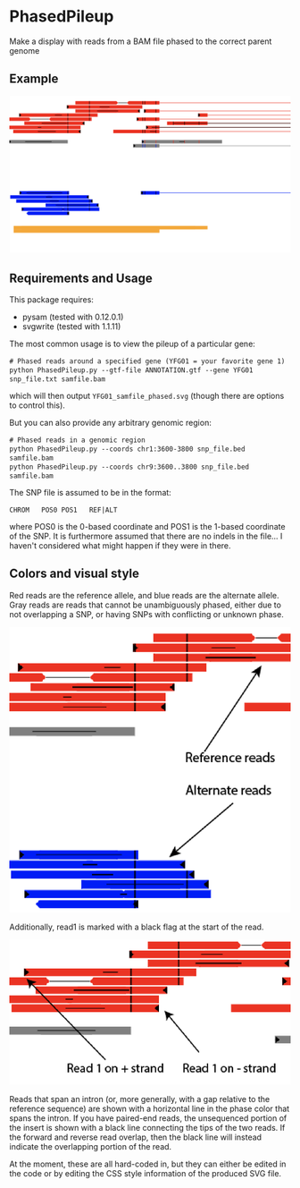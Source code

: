 # PhasedPileup
Make a display with reads from a BAM file phased to the correct parent genome
## Example

![Example output](doc/General.png)

## Requirements and Usage

This package requires:
* pysam  (tested with 0.12.0.1)
* svgwrite (tested with 1.1.11)

The most common usage is to view the pileup of a particular gene:

    # Phased reads around a specified gene (YFG01 = your favorite gene 1)
    python PhasedPileup.py --gtf-file ANNOTATION.gtf --gene YFG01 snp_file.txt samfile.bam
which will then output `YFG01_samfile_phased.svg` (though there are options to
control this).

But you can also provide any arbitrary genomic region:

    # Phased reads in a genomic region
    python PhasedPileup.py --coords chr1:3600-3800 snp_file.bed samfile.bam
    python PhasedPileup.py --coords chr9:3600..3800 snp_file.bed samfile.bam

The SNP file is assumed to be in the format:

    CHROM	POS0 POS1	REF|ALT

where POS0 is the 0-based coordinate and POS1 is the 1-based coordinate of the
SNP. It is furthermore assumed that there are no indels in the file... I
haven't considered what might happen if they were in there.


## Colors and visual style

Red reads are the reference allele, and blue reads are the alternate allele.
Gray reads are reads that cannot be unambiguously phased, either due to not
overlapping a SNP, or having SNPs with conflicting or unknown phase.

![Ref/Alt Example](doc/RefAlt.png)

Additionally, read1 is marked with a black flag at the start of the read.

![Read 1 is marked with a flag](doc/Read1Flag.png)


Reads that span an intron (or, more generally, with a gap relative to the
reference sequence) are shown with a horizontal line in the phase color that
spans the intron. If you have paired-end reads, the unsequenced portion of the
insert is shown with a black line connecting the tips of the two reads.  If the
forward and reverse read overlap, then the black line will instead indicate the
overlapping portion of the read.

At the moment, these are all hard-coded in, but they can either be edited in
the code or by editing the CSS style information of the produced SVG file.

